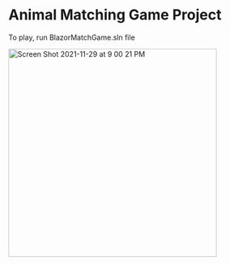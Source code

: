 # Animal Matching Game Project

To play, run BlazorMatchGame.sln file

<img width="411" alt="Screen Shot 2021-11-29 at 9 00 21 PM" src="https://user-images.githubusercontent.com/59797227/147513666-1a192e6a-5d17-4461-bbe1-8eb2fad7e840.png">

